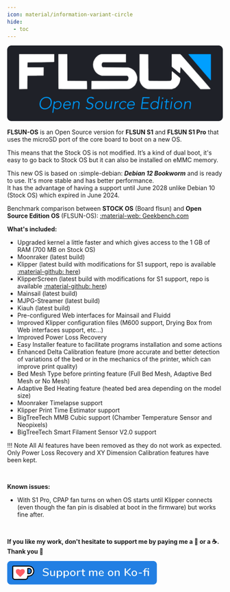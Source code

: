 ```yaml
---
icon: material/information-variant-circle
hide:
  - toc
---
```


<img width="700" src="../assets/images/home.png">

**FLSUN-OS** is an Open Source version for **FLSUN S1** and **FLSUN S1 Pro** that uses the microSD port of the core board to boot on a new OS.

This means that the Stock OS is not modified. It’s a kind of dual boot, it's easy to go back to Stock OS but it can also be installed on eMMC memory.

This new OS is based on :simple-debian: ***Debian 12 Bookworm*** and is ready to use. It's more stable and has better performance.<br />
It has the advantage of having a support until June 2028 unlike Debian 10 (Stock OS) which expired in June 2024.

Benchmark comparison between **STOCK OS** (Board flsun) and **Open Source Edition OS** (FLSUN-OS): <a href="https://browser.geekbench.com/v5/cpu/compare/22823940?baseline=22823878">:material-web: Geekbench.com</a>

**What's included:**

  - Upgraded kernel a little faster and which gives access to the 1 GB of RAM (700 MB on Stock OS)<br />
  - Moonraker (latest build)<br />
  - Klipper (latest build with modifications for S1 support, repo is available <a href="https://github.com/Guilouz/Klipper-Flsun-S1">:material-github: here</a>)<br />
  - KlipperScreen (latest build with modifications for S1 support, repo is available <a href="https://github.com/Guilouz/KlipperScreen-Flsun-S1">:material-github: here</a>)<br />
  - Mainsail (latest build)<br />
  - MJPG-Streamer (latest build)<br />
  - Kiauh (latest build)<br />
  - Pre-configured Web interfaces for Mainsail and Fluidd<br />
  - Improved Klipper configuration files (M600 support, Drying Box from Web interfaces support, etc...)<br />
  - Improved Power Loss Recovery<br />
  - Easy Installer feature to facilitate programs installation and some actions<br />
  - Enhanced Delta Calibration feature (more accurate and better detection of variations of the bed or in the mechanics of the printer, which can improve print quality)<br />
  - Bed Mesh Type before printing feature (Full Bed Mesh, Adaptive Bed Mesh or No Mesh)<br />
  - Adaptive Bed Heating feature (heated bed area depending on the model size)<br />
  - Moonraker Timelapse support<br />
  - Klipper Print Time Estimator support <br />
  - BigTreeTech MMB Cubic support (Chamber Temperature Sensor and Neopixels)<br />
  - BigTreeTech Smart Filament Sensor V2.0 support<br />

!!! Note
    All AI features have been removed as they do not work as expected.<br />Only Power Loss Recovery and XY Dimension Calibration features have been kept.

<br />

**Known issues:**

- With S1 Pro, CPAP fan turns on when OS starts until Klipper connects (even though the fan pin is disabled at boot in the firmware) but works fine after.

<br />

**If you like my work, don't hesitate to support me by paying me a 🍺 or a ☕. Thank you 🙂**

<a href="https://ko-fi.com/guilouz" target="_blank"><img width="350" src="../assets/images/ko-fi.png"></a>
